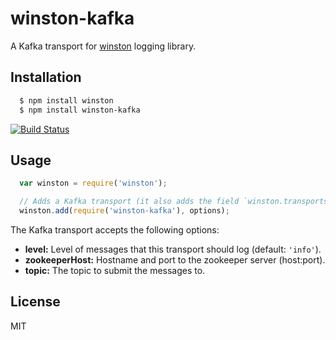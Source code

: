 # winston-kafka

A Kafka transport for [winston](https://github.com/flatiron/winston) logging library.

## Installation
``` bash
  $ npm install winston
  $ npm install winston-kafka
```
[![Build Status](https://secure.travis-ci.org/nokk/winston-kafka.png)](http://travis-ci.org/nokk/winston-kafka)

## Usage
``` js
  var winston = require('winston');

  // Adds a Kafka transport (it also adds the field `winston.transports.Kafka`)
  winston.add(require('winston-kafka'), options);
```

The Kafka transport accepts the following options:

* __level:__ Level of messages that this transport should log (default: `'info'`).
* __zookeeperHost:__ Hostname and port to the zookeeper server (host:port). 
* __topic:__ The topic to submit the messages to.

## License
MIT